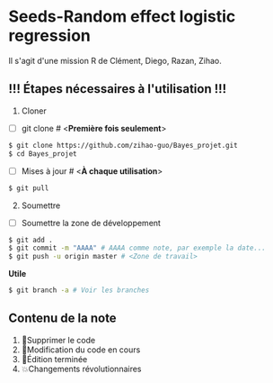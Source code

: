 # Seeds-Random effect logistic regression
Il s'agit d'une mission R de Clément, Diego, Razan, Zihao.

## !!! Étapes nécessaires à l'utilisation !!! 

1. Cloner
  - [ ] git clone # <**Première fois seulement**>
  ```bash
  $ git clone https://github.com/zihao-guo/Bayes_projet.git
  $ cd Bayes_projet
  ```
  - [ ] Mises à jour # <**À chaque utilisation**>
  ```bash
  $ git pull
  ```
  
2. Soumettre
  - [ ] Soumettre la zone de développement
  ```bash
  $ git add .
  $ git commit -m "AAAA" # AAAA comme note, par exemple la date...
  $ git push -u origin master # <Zone de travail>
  ```

  **Utile**
   ```bash
  $ git branch -a # Voir les branches
  ```
  
  ## Contenu de la note
  1. :racehorse:Supprimer le code
  2. :construction:Modification du code en cours
  3. :tada:Édition terminée
  4. :boom:Changements révolutionnaires


  
  

